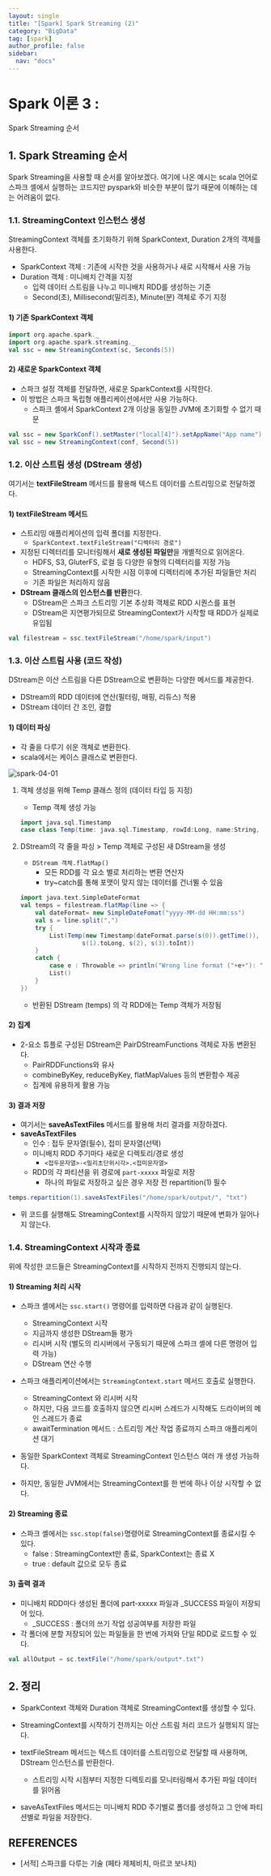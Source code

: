 ```yaml
---
layout: single
title: "[Spark] Spark Streaming (2)"
category: "BigData"
tag: [spark]
author_profile: false
sidebar:
  nav: "docs"
---
```


# Spark 이론 3 :
Spark Streaming 순서

## 1. Spark Streaming 순서

Spark Streaming을 사용할 때 순서를 알아보겠다. 여기에 나온 예시는 scala 언어로 스파크 셸에서 실행하는 코드지만 pyspark와 비슷한 부분이 많기 때문에 이해하는 데는 어려움이 없다.

### 1.1. StreamingContext 인스턴스 생성

StreamingContext 객체를 초기화하기 위해 SparkContext, Duration 2개의 객체를 사용한다.

- SparkContext 객체 : 기존에 시작한 것을 사용하거나 새로 시작해서 사용 가능
- Duration 객체 : 미니배치 간격을 지정
  - 입력 데이터 스트림을 나누고 미니배치 RDD를 생성하는 기준
  - Second(초), Millisecond(밀리초), Minute(분) 객체로 주기 지정

#### 1) 기존 SparkContext 객체

```scala
import org.apache.spark._
import org.apache.spark.streaming._
val ssc = new StreamingContext(sc, Seconds(5))
```

#### 2) 새로운 SparkContext 객체

- 스파크 설정 객체를 전달하면, 새로운 SparkContext를 시작한다.
- 이 방법은 스파크 독립형 애플리케이션에서만 사용 가능하다.
  - 스파크 셸에서 SparkContext 2개 이상을 동일한 JVM에 초기화할 수 없기 때문

```scala
val ssc = new SparkConf().setMaster("local[4]").setAppName("App name")
val ssc = new StreamingContext(conf, Second(5))
```

### 1.2. 이산 스트림 생성 (DStream 생성)

여기서는 **textFileStream** 메서드를 활용해 텍스트 데이터를 스트리밍으로 전달하겠다.

#### 1) **textFileStream** 메서드

- 스트리밍 애플리케이션의 입력 폴더를 지정한다.
  - `SparkContext.textFileStream("디렉터리 경로")`
- 지정된 디렉터리를 모니터링해서 **새로 생성된 파일만**을 개별적으로 읽어온다.
  - HDFS, S3, GluterFS, 로컬 등 다양한 유형의 디렉터리를 지정 가능
  - StreamingContext를 시작한 시점 이후에 디렉터리에 추가된 파일들만 처리
  - 기존 파일은 처리하지 않음
- **DStream 클래스의 인스턴스를 반환**한다.
  - DStream은 스파크 스트리밍 기본 추상화 객체로 RDD 시퀀스를 표현
  - DStream은 지연평가되므로 StreamingContext가 시작할 때 RDD가 실제로 유입됨

```scala
val filestream = ssc.textFileStream("/home/spark/input")
```

### 1.3. 이산 스트림 사용 (코드 작성)

DStream은 이산 스트림을 다른 DStream으로 변환하는 다양한 메서드를 제공한다.

- DStream의 RDD 데이터에 연산(필터링, 매핑, 리듀스) 적용
- DStream 데이터 간 조인, 결합

#### 1) 데이터 파싱

- 각 줄을 다루기 쉬운 객체로 변환한다.
- scala에서는 케이스 클래스로 변환한다.

![spark-04-01](https://raw.githubusercontent.com/hanalog/hanalog.github.io/gh-pages/images/2023-03-09-spark-04/spark-04-01.png)

1. 객체 생성을 위해 Temp 클래스 정의 (데이터 타입 등 지정)

   - Temp 객체 생성 가능

   ```scala
   import java.sql.Timestamp
   case class Temp(time: java.sql.Timestamp, rowId:Long, name:String, amount:Int)
   ```

2. DStream의 각 줄을 파싱 > Temp 객체로 구성된 새 DStream을 생성

   - `DStream 객체.flatMap()`
     - 모든 RDD를 각 요소 별로 처리하는 변환 연산자
     - try~catch를 통해 포맷이 맞지 않는 데이터를 건너뛸 수 있음

   ```scala
   import java.text.SimpleDateFormat
   val temps = filestream.flatMap(line => {
       val dateFormat= new SimpleDateFomat("yyyy-MM-dd HH:mm:ss")
       val s = line.split(",")
       try {
           List(Temp(new Timestamp(dateFormat.parse(s(0)).getTime()),
                    s(1).toLong, s(2), s(3).toInt))
       }
       catch {
           case e : Throwable => println("Wrong line format ("+e+"): "+line)
           List()
       }
   })
   ```

   - 반환된 DStream (temps) 의 각 RDD에는 Temp 객체가 저장됨

#### 2) 집계

- 2-요소 튜플로 구성된 DStream은 PairDStreamFunctions 객체로 자동 변환된다.
  - PairRDDFunctions와 유사
  - combineByKey, reduceByKey, flatMapValues 등의 변환함수 제공
  - 집계에 유용하게 활용 가능

#### 3) 결과 저장

- 여기서는 **saveAsTextFiles** 메서드를 활용해 처리 결과를 저장하겠다.
- **saveAsTextFiles**
  - 인수 : 접두 문자열(필수), 접미 문자열(선택)
  - 미니배치 RDD 주기마다 새로운 디렉토리/경로 생성
    - `<접두문자열>-<밀리초단위시각>.<접미문자열>`
  - RDD의 각 파티션을 위 경로에 `part-xxxxx` 파일로 저장
    - 하나의 파일로 저장하고 싶은 경우 저장 전 repartition(1) 필수

```scala
temps.repartition(1).saveAsTextFiles("/home/spark/output/", "txt")
```

- 위 코드를 실행해도 StreamingContext를 시작하지 않았기 때문에 변화가 일어나지 않는다.

### 1.4. StreamingContext 시작과 종료

위에 작성한 코드들은 StreamingContext를 시작하지 전까지 진행되지 않는다.

####  1) Streaming 처리 시작

- 스파크 셸에서는 `ssc.start()` 명령어를 입력하면 다음과 같이 실행된다.
  - StreamingContext 시작
  - 지금까지 생성한 DStream들 평가
  - 리시버 시작 (별도의 리시버에서 구동되기 때문에 스파크 셸에 다른 명령어 입력 가능)
  - DStream 연산 수행
- 스파크 애플리케이션에서는 `StreamingContext.start` 메서드 호출로 실행한다.
  - StreamingContext 와 리시버 시작
  - 하지만, 다음 코드를 호출하지 않으면 리시버 스레드가 시작해도 드라이버의 메인 스레드가 종료
  - awaitTermination 메서드 : 스트리밍 계산 작업 종료까지 스파크 애플리케이션 대기

- 동일한 SparkContext 객체로 StreamingContext 인스턴스 여러 개 생성 가능하다.
- 하지만, 동일한 JVM에서는 StreamingContext를 한 번에 하나 이상 시작할 수 없다.

#### 2) Streaming 종료

- 스파크 셸에서는 `ssc.stop(false)`명령어로 StreamingContext를 종료시킬 수 있다.
  - false : StreamingContext만 종료, SparkContext는 종료 X
  - true : default 값으로 모두 종료

#### 3) 출력 결과

- 미니배치 RDD마다 생성된 폴더에 part-xxxxx 파일과 _SUCCESS 파일이 저장되어 있다.
  - _SUCCESS : 폴더의 쓰기 작업 성공여부를 저장한 파일
- 각 폴더에 분할 저장되어 있는 파일들을 한 번에 가져와 단일 RDD로 로드할 수 있다.

```scala
val allOutput = sc.textFile("/home/spark/output*.txt")
```

## 2. 정리

- SparkContext 객체와 Duration 객체로 StreamingContext를 생성할 수 있다.

- StreamingContext를 시작하기 전까지는 이산 스트림 처리 코드가 실행되지 않는다.

- textFileStream 메서드는 텍스트 데이터를 스트리밍으로 전달할 때 사용하며, DStream 인스턴스를 반환한다.

  - 스트리밍 시작 시점부터 지정한 디렉토리를 모니터링해서 추가된 파일 데이터를 읽어옴

- saveAsTextFiles 메서드는 미니배치 RDD 주기별로 폴더를 생성하고 그 안에 파티션별로 파일을 저장한다.

  


## REFERENCES

- [서적] 스파크를 다루는 기술 (페타 제체비치, 마르코 보나치)